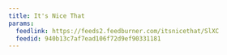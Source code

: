 ```yaml
---
title: It's Nice That
params:
  feedlink: https://feeds2.feedburner.com/itsnicethat/SlXC
  feedid: 940b13c7af7ead106f72d9ef90331181
---
```

